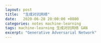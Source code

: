 ```yaml
---
layout: post
title:  "生成对抗网络"
date:   2020-06-28 20:00:00 +0800
categories: notes machine-learning
tags: machine-learning 生成对抗网络 GAN
excerpt: "Generative Adversarial Network"
---
```



